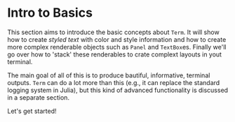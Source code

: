 # Intro to Basics
This section aims to introduce the basic concepts about `Term`. It will show how to create *styled text* with color and style information and how to create more complex renderable objects such as `Panel` and `TextBox`es. Finally we'll go over how to 'stack' these renderables to crate complext layouts in yout terminal. 

The main goal of all of this is to produce bautiful, informative, terminal outputs. 
`Term` can do a lot more than this (e.g., it can replace the standard logging system in Julia), but this kind of advanced functionality is discussed in a separate section.

Let's get started!